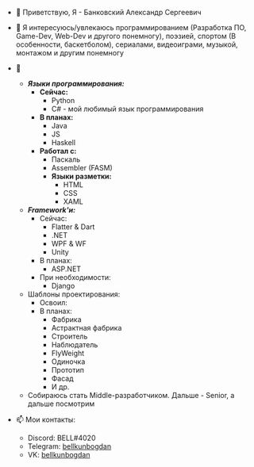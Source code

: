 - 👋 Приветствую, Я - Банковский Александр Сергеевич
- 👀 Я интересуюсь/увлекаюсь программированием (Разработка ПО, Game-Dev, Web-Dev и другого понемногу), поэзией, спортом (В особенности, баскетболом), сериалами, видеоиграми, музыкой, монтажом и другим понемногу
- 🌱 
  - _**Языки программирования:**_
    - **Сейчас:**
      - Python
      - C# - мой любимый язык программирования
    - **В планах:**
      - Java
      - JS
      - Haskell
    - **Работал с:**
      - Паскаль
      - Assembler (FASM)
      - **Языки разметки:**
          - HTML
          - CSS
          - XAML 
  - _**Framework'и:**_ 
    - Сейчас: 
      - Flatter & Dart
      - .NET
      - WPF & WF
      - Unity
    - В планах:
      - ASP.NET
    - При необходимости:
      - Django
  - Шаблоны проектирования: 
    - Освоил:
    - В планах: 
      - Фабрика
      - Астрактная фабрика
      - Строитель
      - Наблюдатель
      - FlyWeight
      - Одиночка
      - Прототип
      - Фасад
      - И др.
  - Собираюсь стать Middle-разработчиком. Дальше - Senior, а дальше посмотрим
- 📫 Мои контакты:

  - Discord: BELL#4020  
  - Telegram: [bellkunbogdan](t.me/bellkunbogdan)  
  - VK: [bellkunbogdan](vk.com/bellkunbogdan)
